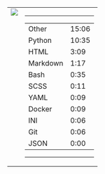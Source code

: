 
<table><tr>
<td valign="top">
  <img src="https://wakatime.com/share/@Aperture/0cd21d5d-ac4f-458d-9c71-d06f479c1297.png" />
</td>

<td valign="top">
  <hr>
  <table>
    <tr><td>Other</td><td>15:06</td></tr><tr><td>Python</td><td>10:35</td></tr><tr><td>HTML</td><td>3:09</td></tr><tr><td>Markdown</td><td>1:17</td></tr><tr><td>Bash</td><td>0:35</td></tr><tr><td>SCSS</td><td>0:11</td></tr><tr><td>YAML</td><td>0:09</td></tr><tr><td>Docker</td><td>0:09</td></tr><tr><td>INI</td><td>0:06</td></tr><tr><td>Git</td><td>0:06</td></tr><tr><td>JSON</td><td>0:00</td></tr>
  </table>
  <hr>
</td>
</tr></table>

